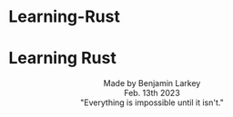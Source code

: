 # Learning-Rust
<h1> Learning Rust </h1>
<center> <p> Made by Benjamin Larkey <br> Feb. 13th 2023 <br> "Everything is impossible until it isn't." </p> </center>
